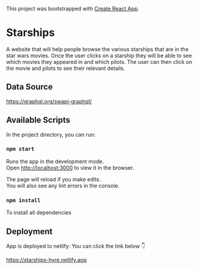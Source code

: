 This project was bootstrapped with [Create React App](https://github.com/facebook/create-react-app).

# Starships

A website that will help people browse the various starships that are in the star wars
movies. Once the user clicks on a starship they will be able to see which movies they appeared
in and which pilots. The user can then click on the movie and pilots to see their relevant details.

## Data Source

https://graphql.org/swapi-graphql/

## Available Scripts

In the project directory, you can run:

### `npm start`

Runs the app in the development mode.<br />
Open [http://localhost:3000](http://localhost:3000) to view it in the browser.

The page will reload if you make edits.<br />
You will also see any lint errors in the console.

### `npm install`

To install all dependencies

## Deployment

App is deployed to netlify: You can click the link below 👇

https://starships-hyre.netlify.app